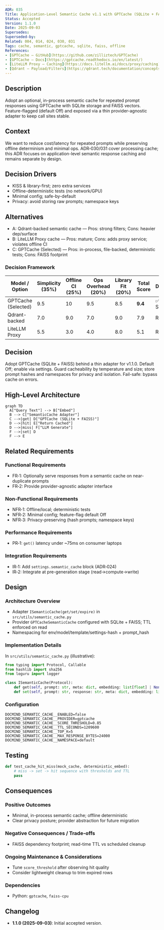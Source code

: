```yaml
---
ADR: 035
Title: Application-Level Semantic Cache v1.1 with GPTCache (SQLite + FAISS)
Status: Accepted
Version: 1.1.0
Date: 2025-09-03
Supersedes:
Superseded-by:
Related: 004, 014, 024, 030, 031
Tags: cache, semantic, gptcache, sqlite, faiss, offline
References:
- [GPTCache — GitHub](https://github.com/zilliztech/GPTCache)
- [GPTCache — Docs](https://gptcache.readthedocs.io/en/latest/)
- [LiteLLM Proxy — Caching](https://docs.litellm.ai/docs/proxy/caching)
- [Qdrant — Payload/Filters](https://qdrant.tech/documentation/concepts/payload/)
---
```


## Description

Adopt an optional, in-process semantic cache for repeated prompt responses using GPTCache with SQLite storage and FAISS vectors. Feature-flagged (default Off) and exposed via a thin provider-agnostic adapter to keep call sites stable.

## Context

We want to reduce cost/latency for repeated prompts while preserving offline determinism and minimal ops. ADR‑030/031 cover processing cache; this ADR focuses on application-level semantic response caching and remains separate by design.

## Decision Drivers

- KISS & library-first; zero extra services
- Offline-deterministic tests (no network/GPU)
- Minimal config; safe-by-default
- Privacy: avoid storing raw prompts; namespace keys

## Alternatives

- A: Qdrant-backed semantic cache — Pros: strong filters; Cons: heavier dep/surface
- B: LiteLLM Proxy cache — Pros: mature; Cons: adds proxy service; violates offline CI
- C: GPTCache (Selected) — Pros: in-process, file-backed, deterministic tests; Cons: FAISS footprint

### Decision Framework

| Model / Option               | Simplicity (35%) | Offline CI (25%) | Ops Overhead (20%) | Library Fit (20%) | Total Score | Decision      |
| ---------------------------- | ---------------- | ---------------- | ------------------ | ----------------- | ----------- | ------------- |
| GPTCache (Selected)          | 9.5              | 10               | 9.5                | 8.5               | **9.4**     | ✅ Selected    |
| Qdrant-backed                | 7.0              | 9.0              | 7.0                | 9.0               | 7.9         | Rejected      |
| LiteLLM Proxy                | 5.5              | 3.0              | 4.0                | 8.0               | 5.1         | Rejected      |

## Decision

Adopt GPTCache (SQLite + FAISS) behind a thin adapter for v1.1.0. Default Off; enable via settings. Guard cacheability by temperature and size; store prompt hashes and namespaces for privacy and isolation. Fail-safe: bypass cache on errors.

## High-Level Architecture

```mermaid
graph TD
  A["Query Text"] --> B["Embed"]
  B --> C["SemanticCache Adapter"]
  C -->|get| D["GPTCache (SQLite + FAISS)"]
  D -->|hit| E["Return Cached"]
  D -->|miss| F["LLM Generate"]
  F -->|set| D
  F --> E
```

## Related Requirements

### Functional Requirements

- FR‑1: Optionally serve responses from a semantic cache on near-duplicate prompts
- FR‑2: Provide provider-agnostic adapter interface

### Non-Functional Requirements

- NFR‑1: Offline/local; deterministic tests
- NFR‑2: Minimal config; feature-flag default Off
- NFR‑3: Privacy-preserving (hash prompts; namespace keys)

### Performance Requirements

- PR‑1: `get()` latency under ~75ms on consumer laptops

### Integration Requirements

- IR‑1: Add `settings.semantic_cache` block (ADR‑024)
- IR‑2: Integrate at pre-generation stage (read→compute→write)

## Design

### Architecture Overview

- Adapter `ISemanticCache(get/set/expire)` in `src/utils/semantic_cache.py`
- Provider `GPTCacheSemanticCache` configured with SQLite + FAISS; TTL enforced on read
- Namespacing for env/model/template/settings-hash + prompt_hash

### Implementation Details

In `src/utils/semantic_cache.py` (illustrative):

```python
from typing import Protocol, Callable
from hashlib import sha256
from loguru import logger

class ISemanticCache(Protocol):
    def get(self, prompt: str, meta: dict, embedding: list[float] | None = None) -> str | None: ...
    def set(self, prompt: str, response: str, meta: dict, embedding: list[float] | None = None) -> None: ...
```

### Configuration

```env
DOCMIND_SEMANTIC_CACHE__ENABLED=false
DOCMIND_SEMANTIC_CACHE__PROVIDER=gptcache
DOCMIND_SEMANTIC_CACHE__SCORE_THRESHOLD=0.85
DOCMIND_SEMANTIC_CACHE__TTL_SECONDS=1209600
DOCMIND_SEMANTIC_CACHE__TOP_K=5
DOCMIND_SEMANTIC_CACHE__MAX_RESPONSE_BYTES=24000
DOCMIND_SEMANTIC_CACHE__NAMESPACE=default
```

## Testing

```python
def test_cache_hit_miss(mock_cache, deterministic_embed):
    # miss -> set -> hit sequence with thresholds and TTL
    pass
```

## Consequences

### Positive Outcomes

- Minimal, in-process semantic cache; offline deterministic
- Clear privacy posture; provider abstraction for future migration

### Negative Consequences / Trade-offs

- FAISS dependency footprint; read-time TTL vs scheduled cleanup

### Ongoing Maintenance & Considerations

- Tune `score_threshold` after observing hit quality
- Consider lightweight cleanup to trim expired rows

### Dependencies

- Python: `gptcache`, `faiss-cpu`

## Changelog

- **1.1.0 (2025-09-03)**: Initial accepted version.
